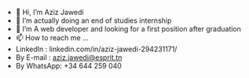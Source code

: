   - 👋 Hi, I’m Aziz Jawedi
- 👀 I’m actually doing an end of studies internship
- 🌱 I’m A web developer and looking for a first position after graduation
- 📫 How to reach me ...
- LinkedIn : linkedin.com/in/aziz-jawedi-294231171/
- By E-mail : aziz.jawedi@esprit.tn
- By WhatsApp: +34 644 259 040

<!---
jawedi98/jawedi98 is a ✨ special ✨ repository because its `README.md` (this file) appears on your GitHub profile.
You can click the Preview link to take a look at your changes.
--->
